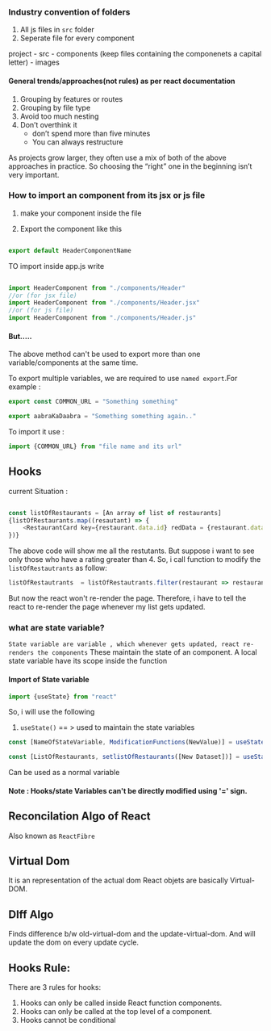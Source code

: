 ### Industry convention of folders
1) All js files in ```src``` folder
2) Seperate file for every component

project
    - src
        - components (keep files containing the componenets a capital letter)
        - images

#### General trends/approaches(not rules) as per react documentation
1) Grouping by features or routes
2) Grouping by file type
3) Avoid too much nesting
4) Don’t overthink it
    -  don’t spend more than five minutes 
    - You can always restructure

As projects grow larger, they often use a mix of both of the above approaches in practice. So choosing the “right” one in the beginning isn’t very important.


### How to import an component from its jsx or js file

1) make your component inside the file

2) Export the component like this 
```js

export default HeaderComponentName
```

TO import inside app.js write  
```js

import HeaderComponent from "./components/Header"
//or (for jsx file)
import HeaderComponent from "./components/Header.jsx"
//or (for js file)
import HeaderComponent from "./components/Header.js"
```
#### But.....
The above method can't be used to export more than one variable/components at the same time.

To export multiple variables, we are required to use `named export`.For example : 
```js
export const COMMON_URL = "Something something"

export aabraKaDaabra = "Something something again.."
```
To import it use : 
```js
import {COMMON_URL} from "file name and its url"
```

## Hooks 

current Situation :
```js

const listOfRestaurants = [An array of list of restaurants] 
{listOfRestaurants.map((resautant) => {
    <RestaurantCard key={restaurant.data.id} redData = {restaurant.data}/>
})}
```
The above code will show me all the restutants. But suppose i want to see only those who have a rating greater than 4.
So, i call function to modify the  `listOfRestautrants` as follow:

```js
listOfRestautrants  = listOfRestautrants.filter(restaurant => restaurant.data.rating > 4);

```

But now the react won't re-render the page. Therefore, i have to tell the react to re-render the page whenever my list gets updated.

### what are state variable?
`State variable are variable , which whenever gets updated, react re-renders the components`
These maintain the state of an component.
A local state variable have its scope inside the function
#### Import of State variable 
```js
import {useState} from "react"
```
So, i will use the following 
1) `useState()` == > used to maintain the state variables

```js
const [NameOfStateVariable, ModificationFunctions(NewValue)] = useState(DefaultValue)

const [ListOfRestaurants, setlistOfRestaurants([New Dataset])] = useState([Default value Dataset])
```
Can be used as a normal variable

#### Note : Hooks/state Variables can't be directly modified using '=' sign.

## Reconcilation Algo of React
Also known as `ReactFibre`

## Virtual Dom
It is an representation of the actual dom
React objets are basically Virtual-DOM.

## DIff Algo
Finds difference b/w old-virtual-dom and the update-virtual-dom. And will update the dom on every update cycle. 

## Hooks Rule:
There are 3 rules for hooks:

1) Hooks can only be called inside React function components.
2) Hooks can only be called at the top level of a component.
3) Hooks cannot be conditional 